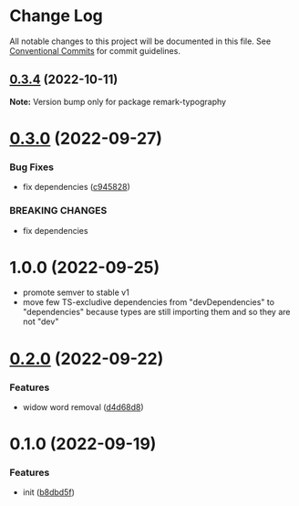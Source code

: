 # Change Log

All notable changes to this project will be documented in this file.
See [Conventional Commits](https://conventionalcommits.org) for commit guidelines.

## [0.3.4](https://github.com/codsen/codsen/compare/remark-typography@0.3.3...remark-typography@0.3.4) (2022-10-11)

**Note:** Version bump only for package remark-typography

# [0.3.0](https://github.com/codsen/codsen/compare/remark-typography@0.2.0...remark-typography@0.3.0) (2022-09-27)

### Bug Fixes

- fix dependencies ([c945828](https://github.com/codsen/codsen/commit/c945828389167e9e304b29dd6b3a5ad4e5551f9e))

### BREAKING CHANGES

- fix dependencies

# 1.0.0 (2022-09-25)

- promote semver to stable v1
- move few TS-excludive dependencies from "devDependencies" to "dependencies" because types are still importing them and so they are not "dev"

# [0.2.0](https://github.com/codsen/codsen/compare/remark-typography@0.1.0...remark-typography@0.2.0) (2022-09-22)

### Features

- widow word removal ([d4d68d8](https://github.com/codsen/codsen/commit/d4d68d8a1331cf32a41eb1d9ca3f49bb464c59ef))

# 0.1.0 (2022-09-19)

### Features

- init ([b8dbd5f](https://github.com/codsen/codsen/commit/b8dbd5f74bd831da147f2d8a469996e6cbd14022))
